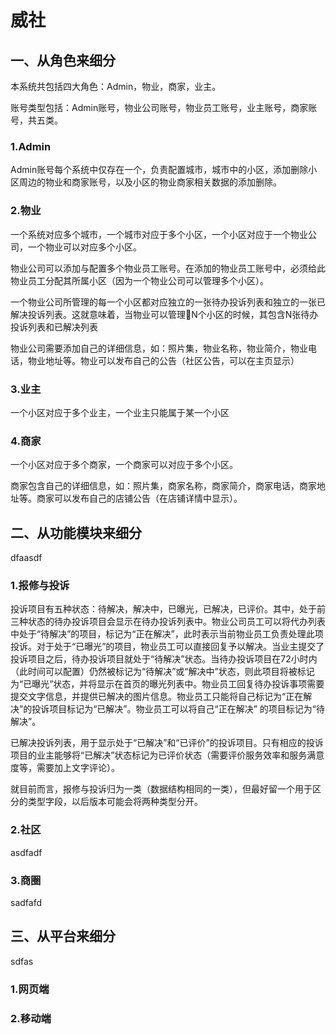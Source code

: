 # 威社

## 一、从角色来细分
本系统共包括四大角色：Admin，物业，商家，业主。  
  
账号类型包括：Admin账号，物业公司账号，物业员工账号，业主账号，商家账号，共五类。  
### 1.Admin  
Admin账号每个系统中仅存在一个，负责配置城市，城市中的小区，添加删除小区周边的物业和商家账号，以及小区的物业商家相关数据的添加删除。
### 2.物业  
一个系统对应多个城市，一个城市对应于多个小区，一个小区对应于一个物业公司，一个物业可以对应多个小区。  
  
物业公司可以添加与配置多个物业员工账号。在添加的物业员工账号中，必须给此物业员工分配其所属小区（因为一个物业公司可以管理多个小区）。  
  
一个物业公司所管理的每一个小区都对应独立的一张待办投诉列表和独立的一张已解决投诉列表。这就意味着，当物业可以管理N个小区的时候，其包含N张待办投诉列表和已解决列表  
  
物业公司需要添加自己的详细信息，如：照片集，物业名称，物业简介，物业电话，物业地址等。物业可以发布自己的公告（社区公告，可以在主页显示）    
 
### 3.业主  
一个小区对应于多个业主，一个业主只能属于某一个小区  
  
### 4.商家  
一个小区对应于多个商家，一个商家可以对应于多个小区。  
  
商家包含自己的详细信息，如：照片集，商家名称，商家简介，商家电话，商家地址等。商家可以发布自己的店铺公告（在店铺详情中显示）。  
  
## 二、从功能模块来细分  
dfaasdf  
### 1.报修与投诉  
投诉项目有五种状态：待解决，解决中，已曝光，已解决，已评价。其中，处于前三种状态的待办投诉项目会显示在待办投诉列表中。物业公司员工可以将代办列表中处于“待解决”的项目，标记为“正在解决”，此时表示当前物业员工负责处理此项投诉。对于处于“已曝光”的项目，物业员工可以直接回复予以解决。当业主提交了投诉项目之后，待办投诉项目就处于“待解决”状态。当待办投诉项目在72小时内（此时间可以配置）仍然被标记为“待解决”或“解决中”状态，则此项目将被标记为“已曝光”状态，并将显示在首页的曝光列表中。物业员工回复待办投诉事项需要提交文字信息，并提供已解决的图片信息。物业员工只能将自己标记为“正在解决”的投诉项目标记为“已解决”。物业员工可以将自己“正在解决” 的项目标记为“待解决”。   
  
已解决投诉列表，用于显示处于“已解决”和“已评价”的投诉项目。只有相应的投诉项目的业主能够将“已解决”状态标记为已评价状态（需要评价服务效率和服务满意度等，需要加上文字评论）。  
  
就目前而言，报修与投诉归为一类（数据结构相同的一类），但最好留一个用于区分的类型字段，以后版本可能会将两种类型分开。 
### 2.社区  
asdfadf  
### 3.商圈  
sadfafd  
  
## 三、从平台来细分  
sdfas  
### 1.网页端  
  
### 2.移动端  
  
